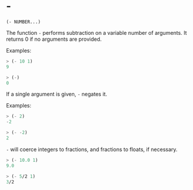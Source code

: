 # -

`(- NUMBER...)`

The function `-` performs subtraction on a variable number of
arguments. It returns 0 if no arguments are provided.

Examples:

```lisp
> (- 10 1)
9

> (-)
0
```

If a single argument is given, `-` negates it.

Examples:

```lisp
> (- 2)
-2

> (- -2)
2
```

`-` will coerce integers to fractions, and fractions to floats, if
necessary.

```lisp
> (- 10.0 1)
9.0

> (- 5/2 1)
3/2
```

